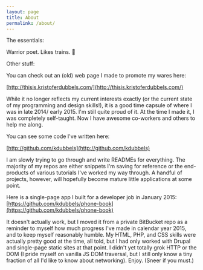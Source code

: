 ```yaml
---
layout: page
title: About
permalink: /about/
---
```


The essentials:  

Warrior poet. Likes trains. :train: 

Other stuff:  

You can check out an (old) web page I made to promote my wares here:  

[http://thisis.kristoferdubbels.com/](http://thisis.kristoferdubbels.com/)

While it no longer reflects my current interests exactly (or the current state of my programming and design skills!), it is a good time capsule of where I was in late 2014/ early 2015. I'm still quite proud of it. At the time I made it, I was completely self-taught. Now I have awesome co-workers and others to help me along.

You can see some code I've written here:

[http://github.com/kdubbels](http://github.com/kdubbels)

I am slowly trying to go through and write READMEs for everything. The majority of my repos are either snippets I'm saving for reference or the end-products of various tutorials I've worked my way through. A handful of projects, however, will hopefully become mature little applications at some point.

Here is a single-page app I built for a developer job in January 2015: [https://github.com/kdubbels/phone-book](https://github.com/kdubbels/phone-book)

It doesn't actually work, but I moved it from a private BitBucket repo as a reminder to myself how much progress I've made in calendar year 2015, and to keep myself reasonably humble. My HTML, PHP, and CSS skills were actually pretty good at the time, all told, but I had only worked with Drupal and single-page static sites at that point. I didn't yet totally grok HTTP or the DOM (I pride myself on vanilla JS DOM traversal, but I still only know a tiny fraction of all I'd like to know about networking). Enjoy. (Sneer if you must.)